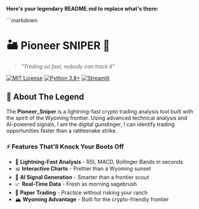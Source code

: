 **Here's your legendary README.md to replace what's there:**

\`\`\`markdown
# 🏜️ Pioneer SNIPER 🎯

> *"Trading so fast, nobody can track it"*

[![MIT License](https://img.shields.io/badge/License-MIT-yellow.svg)](https://opensource.org/licenses/MIT)
[![Python 3.8+](https://img.shields.io/badge/python-3.8+-blue.svg)](https://www.python.org/downloads/)
[![Streamlit](https://img.shields.io/badge/Streamlit-FF4B4B?logo=streamlit&logoColor=white)](https://streamlit.io)

## 🤠 About The Legend

The **Pioneer_Sniper** is a lightning-fast crypto trading analysis tool built with the spirit of the Wyoming frontier. Using advanced technical analysis and AI-powered signals, I am the digital gunslinger, I can identify trading opportunities faster than a rattlesnake strike.

### ⚡ Features That'll Knock Your Boots Off

- 🎯 **Lightning-Fast Analysis** - RSI, MACD, Bollinger Bands in seconds
- 📊 **Interactive Charts** - Prettier than a Wyoming sunset
- 🤖 **AI Signal Generation** - Smarter than a frontier scout
- 📈 **Real-Time Data** - Fresh as morning sagebrush
- 🎪 **Paper Trading** - Practice without risking your ranch
- 🏔️ **Wyoming Advantage** - Built for the crypto-friendly frontier
